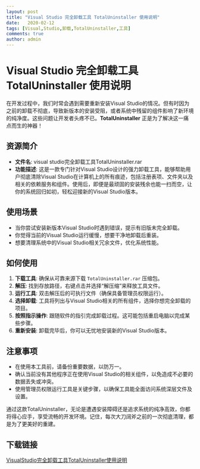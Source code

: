 ```yaml
---
layout: post
title: "Visual Studio 完全卸载工具 TotalUninstaller 使用说明"
date:   2020-02-12
tags: [Visual,Studio,卸载,TotalUninstaller,工具]
comments: true
author: admin
---
```

# Visual Studio 完全卸载工具 TotalUninstaller 使用说明

在开发过程中，我们时常会遇到需要重新安装Visual Studio的情况。但有时因为之前的卸载不彻底，导致新版本的安装受阻，或者系统中残留的组件影响了新环境的纯净度。这些问题让开发者头疼不已。**TotalUninstaller** 正是为了解决这一痛点而生的神器！

## 资源简介

- **文件名**: visual studio完全卸载工具TotalUninstaller.rar
- **功能描述**: 这是一款专门针对Visual Studio设计的强力卸载工具，能够帮助用户彻底清除Visual Studio在计算机上的所有痕迹，包括注册表项、文件夹以及相关的依赖服务和组件。使用后，即便是最顽固的安装残余也能一扫而空，让你的系统回归如初，轻松迎接新的Visual Studio版本。

## 使用场景

- 当你尝试安装新版本Visual Studio时遇到错误，提示有旧版未完全卸载。
- 你觉得当前的Visual Studio运行缓慢，想要干净地卸载后重装。
- 想要清理系统中的Visual Studio相关冗余文件，优化系统性能。

## 如何使用

1. **下载工具**: 确保从可靠来源下载 `TotalUninstaller.rar` 压缩包。
2. **解压**: 找到存放路径，右键点击并选择“解压缩”来释放工具文件。
3. **运行工具**: 双击解压后的可执行文件（确保具备管理员权限运行）。
4. **选择卸载**: 工具将列出与Visual Studio相关的所有组件，选择你想完全卸载的项目。
5. **按照指示操作**: 跟随软件的指引完成卸载过程。这可能包括重启电脑以完成某些步骤。
6. **重新安装**: 卸载完毕后，你可以无忧地安装新的Visual Studio版本。

## 注意事项

- 在使用本工具前，请备份重要数据，以防万一。
- 确认当前没有其他程序正在使用Visual Studio的相关组件，以免造成不必要的数据丢失或冲突。
- 使用管理员权限运行工具是关键步骤，以确保工具能全面访问系统深层文件及设置。

通过这款TotalUninstaller，无论是遭遇安装障碍还是追求系统的纯净高效，你都将得心应手，享受流畅的开发环境。记住，每次大刀阔斧之前的一次彻底清理，都是为了更美好的重建。

## 下载链接

[VisualStudio完全卸载工具TotalUninstaller使用说明](https://pan.quark.cn/s/285467b6e283)